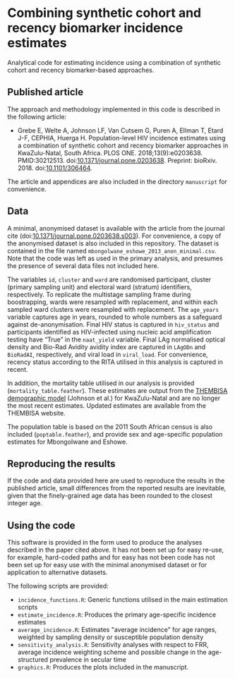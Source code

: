 # Combining synthetic cohort and recency biomarker incidence estimates

Analytical code for estimating incidence using a combination of synthetic cohort
and recency biomarker-based approaches.

## Published article

The approach and methodology implemented in this code is described in the following article:

* Grebe E, Welte A, Johnson LF, Van Cutsem G, Puren A, Ellman T, Etard J-F,
CEPHIA, Huerga H. Population-level HIV incidence estimates using a combination
of synthetic cohort and recency biomarker approaches in KwaZulu-Natal, South
Africa. PLOS ONE. 2018;13(9):e0203638. PMID:30212513. doi:[10.1371/journal.pone.0203638](https://doi.org/10.1371/journal.pone.0203638). Preprint: bioRxiv. 2018. doi:[10.1101/306464](https://doi.org/10.1101/306464).

The article and appendices are also included in the directory `manuscript` for convenience.

## Data

A minimal, anonymised dataset is available with the article from the journal cite (doi:[10.1371/journal.pone.0203638.s003](https://doi.org/10.1371/journal.pone.0203638.s003)). For convenience, a copy of the anonymised dataset is also included in this repository. The dataset is contained in the file named `mbongolwane_eshowe_2013_anon_minimal.csv`. Note that the code was left as used in the primary analysis, and presumes the presence of several data files not included here.

The variables `id`, `cluster` and `ward` are randomised participant, cluster (primary sampling unit) and electoral ward (stratum) identifiers, respectively. To replicate the multistage sampling frame during boostrapping, wards were resampled with replacement, and within each sampled ward clusters were resampled with replacement. The `age_years` variable captures age in years, rounded to whole numbers as a safeguard against de-anonymisation. Final HIV status is captured in `hiv_status` and participants identified as HIV-infected using nucleic acid amplification testing have “True” in the `naat_yield` variable. Final LAg normalised optical density and Bio-Rad Avidity avidity index are captured in `LAgODn` and `BioRadAI`, respectively, and viral load in `viral_load`. For convenience, recency status according to the RITA utilised in this analysis is captured in recent.

In addition, the mortality table utilised in our analysis is provided (`mortality_table.feather`). These estimates are output from the [THEMBISA demographic model](https://www.thembisa.org/) (Johnson et al.) for KwaZulu-Natal and are no longer the most recent estimates. Updated estimates are available from the THEMBISA website.

The population table is based on the 2011 South African census is also included (`poptable.feather`), and provide sex and age-specific population estimates for Mbongolwane and Eshowe.

## Reproducing the results

If the code and data provided here are used to reproduce the results in the published article, small differences from the reported results are inevitable, given that the finely-grained age data has been rounded to the closest integer age.

## Using the code

This software is provided in the form used to produce the analyses described in the paper cited above. It has not been set up for easy re-use, for example, hard-coded paths and  for easy has not been code has not been set up for easy use with the minimal anonymised dataset or for application to alternative datasets.

The following scripts are provided:

* `incidence_functions.R`: Generic functions utilised in the main estimation scripts
* `estimate_incidence.R`: Produces the primary age-specific incidence estimates
* `average_incidence.R`: Estimates "average incidence" for age ranges, weighted by sampling density or susceptible population density
* `sensitivity_analysis.R`: Sensitivity analyses with respect to FRR, average incidence weighting scheme and possible change in the age-structured prevalence in secular time
* `graphics.R`: Produces the plots included in the manuscript.
